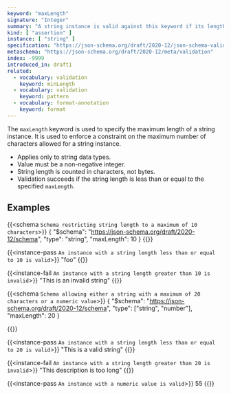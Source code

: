 ```yaml
---
keyword: "maxLength"
signature: "Integer"
summary: "A string instance is valid against this keyword if its length is less than, or equal to, the value of this keyword."
kind: [ "assertion" ]
instance: [ "string" ]
specification: "https://json-schema.org/draft/2020-12/json-schema-validation.html#section-6.3.1"
metaschema: "https://json-schema.org/draft/2020-12/meta/validation"
index: -9999
introduced_in: draft1
related:
  - vocabulary: validation
    keyword: minLength
  - vocabulary: validation
    keyword: pattern
  - vocabulary: format-annotation
    keyword: format
---
```


The `maxLength` keyword is used to specify the maximum length of a string instance. It is used to enforce a constraint on the maximum number of characters allowed for a string instance.

* Applies only to string data types.
* Value must be a non-negative integer.
* String length is counted in characters, not bytes.
* Validation succeeds if the string length is less than or equal to the specified `maxLength`.

## Examples

{{<schema `Schema restricting string length to a maximum of 10 characters`>}}
{
  "$schema": "https://json-schema.org/draft/2020-12/schema",
  "type": "string",
  "maxLength": 10
}
{{</schema>}}

{{<instance-pass `An instance with a string length less than or equal to 10 is valid`>}}
"foo"
{{</instance-pass>}}

{{<instance-fail `An instance with a string length greater than 10 is invalid`>}}
"This is an invalid string"
{{</instance-fail>}}

{{<schema `Schema allowing either a string with a maximum of 20 characters or a numeric value`>}}
{
  "$schema": "https://json-schema.org/draft/2020-12/schema",
  "type": ["string", "number"],
  "maxLength": 20
}

{{</schema>}}

{{<instance-pass `An instance with a string length less than or equal to 20 is valid`>}}
"This is a valid string"
{{</instance-pass>}}

{{<instance-fail `An instance with a string length greater than 20 is invalid`>}}
"This description is too long"
{{</instance-fail>}}

{{<instance-pass `An instance with a numeric value is valid`>}}
55
{{</instance-pass>}}